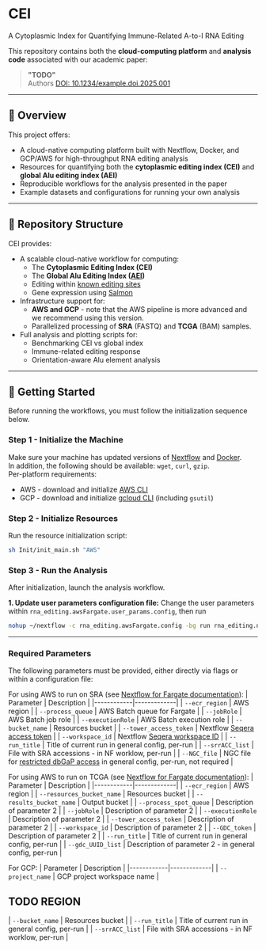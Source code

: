 # CEI
A Cytoplasmic Index for Quantifying Immune-Related A-to-I RNA Editing

This repository contains both the **cloud-computing platform** and **analysis code** associated with our academic paper:

> **"TODO"**  
> Authors
> [DOI: 10.1234/example.doi.2025.001](https://doi.org/10.1234/example.doi.2025.001)

---

## 🧬 Overview

This project offers:
- A cloud-native computing platform built with Nextflow, Docker, and GCP/AWS for high-throughput RNA editing analysis
- Resources for quantifying both the **cytoplasmic editing index (CEI)** and **global Alu editing index (AEI)**
- Reproducible workflows for the analysis presented in the paper
- Example datasets and configurations for running your own analysis

---

## 📁 Repository Structure
CEI provides:

- A scalable cloud-native workflow for computing:
  - The **Cytoplasmic Editing Index (CEI)**  
  - The **Global Alu Editing Index ([AEI](https://www.nature.com/articles/s41592-019-0610-9))**
  - Editing within [known editing sites](https://doi.org/10.1038/s41467-022-28841-4)
  - Gene expression using [Salmon](https://salmon.readthedocs.io/en/latest/salmon.html)
- Infrastructure support for:
  - **AWS and GCP** - note that the AWS pipeline is more advanced and we recommend using this version.
  - Parallelized processing of **SRA** (FASTQ) and **TCGA** (BAM) samples.
- Full analysis and plotting scripts for:
  - Benchmarking CEI vs global index
  - Immune-related editing response
  - Orientation-aware Alu element analysis

---

## 🚀 Getting Started

Before running the workflows, you must follow the initialization sequence below.

### Step 1 - Initialize the Machine
Make sure your machine has updated versions of [Nextflow](https://www.nextflow.io/docs/latest/install.html) and [Docker](https://docs.docker.com/engine/install/).    
In addition, the following should be available: `wget`, `curl`, `gzip`.     
Per-platform requirements:    
- AWS - download and initialize [AWS CLI](https://docs.aws.amazon.com/cli/latest/userguide/getting-started-install.html)      
- GCP - download and initialize [gcloud CLI](https://cloud.google.com/sdk/docs/install) (including `gsutil`)    

### Step 2 - Initialize Resources
Run the resource initialization script:
```bash
sh Init/init_main.sh "AWS"
```

### Step 3 - Run the Analysis
After initialization, launch the analysis workflow.

**1. Update user parameters configuration file:**
Change the user parameters within ``rna_editing.awsFargate.user_params.config``, then run


```bash
nohup ~/nextflow -c rna_editing.awsFargate.config -bg run rna_editing.nf -profile <SE,stranded> --run_title <RUN_TITLE> --srrACC_list <SRR_LIST> > log.out 2> log.err &
```

---

### Required Parameters
The following parameters must be provided, either directly via flags or within a configuration file:

For using AWS to run on SRA (see [Nextflow for Fargate documentation](https://www.nextflow.io/docs/latest/aws.html#aws-fargate)):
| Parameter  | Description |
|------------|-------------|
| `--ecr_region` | AWS region |
| `--process_queue` | AWS Batch queue for Fargate |
| `--jobRole` | AWS Batch job role |
| `--executionRole` | AWS Batch execution role |
| `--bucket_name` | Resources bucket |
| `--tower_access_token` | Nextflow [Seqera access token](https://www.nextflow.io/docs/latest/wave.html) |
| `--workspace_id` | Nextflow [Seqera workspace ID](https://www.nextflow.io/docs/latest/wave.html) |
| `--run_title` | Title of current run in general config, per-run |
| `--srrACC_list` | File with SRA accessions - in NF worklow, per-run |
| `--NGC_file` | NGC file for [restricted dbGaP access](https://www.ncbi.nlm.nih.gov/sra/docs/sra-dbGAP-cloud-download/) in general config, per-run, not required |

For using AWS to run on TCGA (see [Nextflow for Fargate documentation](https://www.nextflow.io/docs/latest/aws.html#aws-fargate)):
| Parameter  | Description |
|------------|-------------|
| `--ecr_region` | AWS region |
| `--resources_bucket_name` | Resources bucket |
| `--results_bucket_name` | Output bucket |
| `--process_spot_queue` | Description of parameter 2 |
| `--jobRole` | Description of parameter 2 |
| `--executionRole` | Description of parameter 2 |
| `--tower_access_token` | Description of parameter 2 |
| `--workspace_id` | Description of parameter 2 |
| `--GDC_token` | Description of parameter 2 |
| `--run_title` | Title of current run in general config, per-run |
| `--gdc_UUID_list` | Description of parameter 2 - in general config, per-run |

For GCP:
| Parameter  | Description |
|------------|-------------|
| `--project_name` | GCP project workspace name |
## TODO REGION
| `--bucket_name` | Resources bucket |
| `--run_title` | Title of current run in general config, per-run |
| `--srrACC_list` | File with SRA accessions - in NF worklow, per-run |



